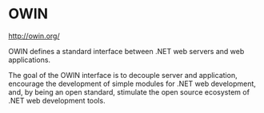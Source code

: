 # OWIN

http://owin.org/

OWIN defines a standard interface between .NET web servers and web applications.

The goal of the OWIN interface is to decouple server and application, encourage the development of simple modules for .NET web development, and, by being an open standard, stimulate the open source ecosystem of .NET web development tools.

